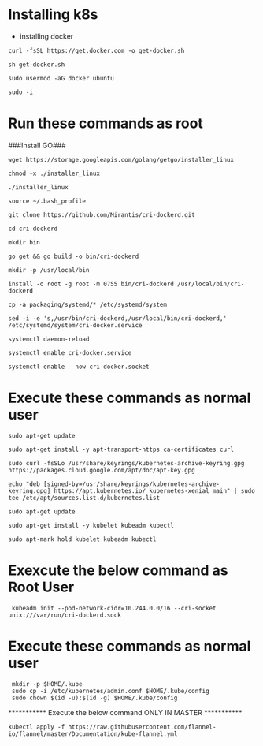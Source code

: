 # Installing k8s
* installing docker
```
curl -fsSL https://get.docker.com -o get-docker.sh
```
```
sh get-docker.sh
```
```
sudo usermod -aG docker ubuntu
```
```
sudo -i
```
# Run these commands as root
###Install GO###
```
wget https://storage.googleapis.com/golang/getgo/installer_linux
```
```
chmod +x ./installer_linux

./installer_linux

source ~/.bash_profile
```
```
git clone https://github.com/Mirantis/cri-dockerd.git
```
```
cd cri-dockerd

mkdir bin
```
```
go get && go build -o bin/cri-dockerd
```
```
mkdir -p /usr/local/bin
```
```
install -o root -g root -m 0755 bin/cri-dockerd /usr/local/bin/cri-dockerd
```
```
cp -a packaging/systemd/* /etc/systemd/system
```
```
sed -i -e 's,/usr/bin/cri-dockerd,/usr/local/bin/cri-dockerd,' /etc/systemd/system/cri-docker.service
```
```
systemctl daemon-reload

systemctl enable cri-docker.service

systemctl enable --now cri-docker.socket
```
# Execute these commands as normal user
```
sudo apt-get update
```
```
sudo apt-get install -y apt-transport-https ca-certificates curl
```
```
sudo curl -fsSLo /usr/share/keyrings/kubernetes-archive-keyring.gpg https://packages.cloud.google.com/apt/doc/apt-key.gpg
```
```
echo "deb [signed-by=/usr/share/keyrings/kubernetes-archive-keyring.gpg] https://apt.kubernetes.io/ kubernetes-xenial main" | sudo tee /etc/apt/sources.list.d/kubernetes.list
```
```
sudo apt-get update
```
```
sudo apt-get install -y kubelet kubeadm kubectl
```
```
sudo apt-mark hold kubelet kubeadm kubectl
```
# Exexcute the below command as Root User
```
 kubeadm init --pod-network-cidr=10.244.0.0/16 --cri-socket unix:///var/run/cri-dockerd.sock
 ```
 # Execute these commands as normal user
 ```
  mkdir -p $HOME/.kube
  sudo cp -i /etc/kubernetes/admin.conf $HOME/.kube/config
  sudo chown $(id -u):$(id -g) $HOME/.kube/config
```

        
*********** Execute the below command ONLY IN MASTER ***********
 ```
 kubectl apply -f https://raw.githubusercontent.com/flannel-io/flannel/master/Documentation/kube-flannel.yml
 ```